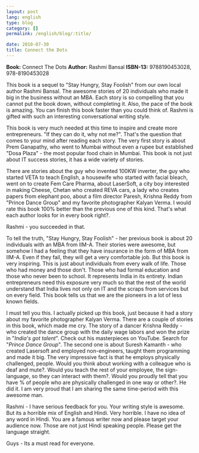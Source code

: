 ```yaml
---
layout: post
lang: english
type: blog
category: []
permalink: /english/blog/:title/

date: 2010-07-30
title: Connect the Dots
---
```


**Book:** Connect The Dots
**Author:** Rashmi Bansal
**ISBN-13:** 9788190453028, 978-8190453028

This book is a sequel to "Stay Hungry, Stay Foolish" from our own local author Rashmi Bansal. The awesome stories of 20 individuals who made it big in the business without an MBA. Each story is so compelling that you cannot put the book down, without completing it. Also, the pace of the book is amazing. You can finish this book faster than you could think of. Rashmi is gifted with such an interesting conversational writing style.

This book is very much needed at this time to inspire and create more entrepreneurs. "If they can do it, why not me?". That's the question that comes to your mind after reading each story. The very first story is about Prem Ganapathy, who went to Mumbai without even a rupee but established "Dosa Plaza" - the most popular food chain in Mumbai. This book is not just about IT success stories, it has a wide variety of stories.

There are stories about the guy who invented 100KW inverter, the guy who started VETA to teach English, a housewife who started with facial bleach, went on to create Fem Care Pharma, about LaserSoft, a city boy interested in making Cheese, Chetan who created REVA cars, a lady who creates papers from elephant poo, about a film director Paresh, Krishna Reddy from "Prince Dance Group" and my favorite photographer Kalyan Verma. I would rate this book 100% better than the previous one of this kind. That's what each author looks for in every book right?.

Rashmi - you succeeded in that.

To tell the truth, "Stay Hungry, Stay Foolish" - her previous book is about 20 individuals with an MBA from IIM-A. Their stories were awesome, but somehow I had a feeling that they have insurance in the form of MBA from IIM-A. Even if they fail, they will get a very comfortable job. But this book is very inspiring. This is just about individuals from every walk of life. Those who had money and those don't. Those who had formal education and those who never been to school. It represents India in its entirety. Indian entrepreneurs need this exposure very much so that the rest of the world understand that India lives not only on IT and the scraps from services but on every field. This book tells us that we are the pioneers in a lot of less known fields.

I must tell you this. I actually picked up this book, just because it had a story about my favorite photographer Kalyan Verma. There are a couple of stories in this book, which made me cry. The story of a dancer Krishna Reddy - who created the dance group with the daily wage labors and won the prize in "*India's got talent*". Check out his masterpieces on YouTube. Search for "*Prince Dance Group*". The second one is about Suresh Kamanth - who created Lasersoft and employed non-engineers, taught them programming and made it big. The very impressive fact is that he employs physically challenged, people. Would you think about working with a colleague who is deaf and mute?. Would you teach the rest of your employee, the sign-language, so they can interact with them?. Would you proudly tell that you have % of people who are physically challenged in one way or other?. He did it. I am very proud that I am sharing the same time-period with this awesome man.

Rashmi - I have serious feedback for you. Your writing style is awesome. But its a horrible mix of English and Hindi. Very horrible. I have no idea of any word in Hindi. You are a famous writer now and please target your audience now. Those are not just Hindi speaking people. Please get the language straight.

Guys - Its a must read for everyone.
